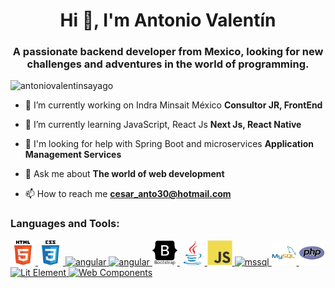 <h1 align="center">Hi 👋, I'm Antonio Valentín</h1>
<h3 align="center">A passionate backend developer from Mexico, looking for new challenges and adventures in the world of programming.</h3>

<p align="left"> <img src="https://komarev.com/ghpvc/?username=antoniovalentinsayago&label=Profile%20views&color=0e75b6&style=flat" alt="antoniovalentinsayago" /> </p>

- 🔭 I’m currently working on Indra Minsait México **Consultor JR, FrontEnd**

- 🌱 I’m currently learning JavaScript, React Js **Next Js, React Native**

- 🤝 I'm looking for help with Spring Boot and microservices **Application Management Services**

- 💬 Ask me about **The world of web development**

- 📫 How to reach me **cesar_anto30@hotmail.com**

<h3 align="left">Languages and Tools:</h3>
<p align="left"> <a href="https://www.w3.org/html/" target="_blank" rel="noreferrer"> <img src="https://raw.githubusercontent.com/devicons/devicon/master/icons/html5/html5-original-wordmark.svg" alt="html5" width="40" height="40"/> </a> <a href="https://codeigniter.com" target="_blank" rel="noreferrer"> <img src="https://raw.githubusercontent.com/devicons/devicon/master/icons/css3/css3-original-wordmark.svg" alt="css3" width="40" height="40"/> </a> <a href="https://dotnet.microsoft.com/" target="_blank" rel="noreferrer"> <a href="https://angular.io" target="_blank" rel="noreferrer"> <img src="https://angular.io/assets/images/logos/angular/angular.svg" alt="angular" width="40" height="40"/> </a> <a href="https://angular.io" target="_blank" rel="noreferrer"> <img src="https://angular.io/assets/images/logos/angular/angular.svg" alt="angular" width="40" height="40"/> </a> <a href="https://angular.io" target="_blank" rel="noreferrer">
<img src="https://raw.githubusercontent.com/devicons/devicon/master/icons/bootstrap/bootstrap-plain-wordmark.svg" alt="bootstrap" width="40" height="40"/> </a> <a href="https://www.java.com" target="_blank" rel="noreferrer"> <img src="https://raw.githubusercontent.com/devicons/devicon/master/icons/java/java-original.svg" alt="java" width="40" height="40"/> </a> <a href="https://developer.mozilla.org/en-US/docs/Web/JavaScript" target="_blank" rel="noreferrer"> <img src="https://raw.githubusercontent.com/devicons/devicon/master/icons/javascript/javascript-original.svg" alt="javascript" width="40" height="40"/> </a> <a href="https://www.microsoft.com/en-us/sql-server" target="_blank" rel="noreferrer"> <img src="https://www.svgrepo.com/show/303229/microsoft-sql-server-logo.svg" alt="mssql" width="40" height="40"/> </a> <a href="https://www.mysql.com/" target="_blank" rel="noreferrer"> <img src="https://raw.githubusercontent.com/devicons/devicon/master/icons/mysql/mysql-original-wordmark.svg" alt="mysql" width="40" height="40"/> </a>  </a><a href="https://www.php.net" target="_blank" rel="noreferrer"> <img src="https://raw.githubusercontent.com/devicons/devicon/master/icons/php/php-original.svg" alt="php" width="40" height="40"/> </a>
<a href="https://lit.dev/" target="_blank" rel="noreferrer"> <img src="https://avatars.githubusercontent.com/u/18489846?v=4" alt="Lit Element" width="40" height="40"/> </a>
<a href="https://www.webcomponents.org/" target="_blank" rel="noreferrer"> <img src="https://www.webcomponents.org/assets/logo-192x192.png" alt="Web Components" width="40" height="40"/> </a>
</p>

